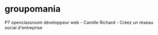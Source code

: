 # groupomania
P7 openclassroom développeur web - Camille Richard - Créez un réseau social d'entreprise


